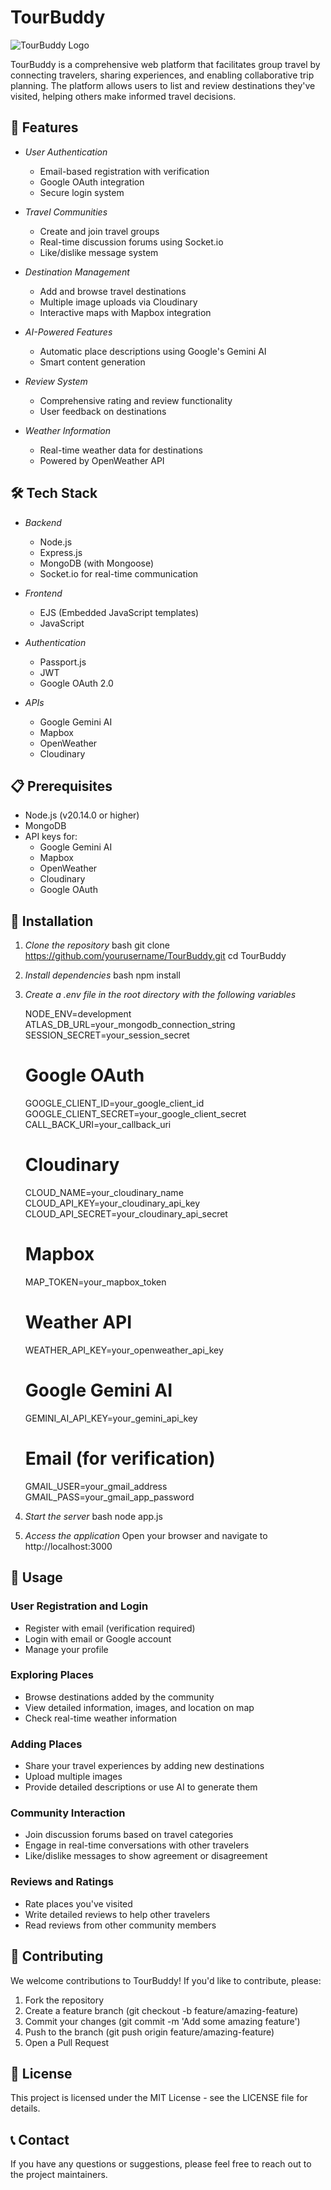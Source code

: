 # TourBuddy

![TourBuddy Logo](https://img.shields.io/badge/TourBuddy-Travel%20Community%20Platform-blue)

TourBuddy is a comprehensive web platform that facilitates group travel by connecting travelers, sharing experiences, and enabling collaborative trip planning. The platform allows users to list and review destinations they've visited, helping others make informed travel decisions.

## 🌟 Features

- *User Authentication*
  - Email-based registration with verification
  - Google OAuth integration
  - Secure login system

- *Travel Communities*
  - Create and join travel groups
  - Real-time discussion forums using Socket.io
  - Like/dislike message system

- *Destination Management*
  - Add and browse travel destinations
  - Multiple image uploads via Cloudinary
  - Interactive maps with Mapbox integration

- *AI-Powered Features*
  - Automatic place descriptions using Google's Gemini AI
  - Smart content generation

- *Review System*
  - Comprehensive rating and review functionality
  - User feedback on destinations

- *Weather Information*
  - Real-time weather data for destinations
  - Powered by OpenWeather API

## 🛠 Tech Stack

- *Backend*
  - Node.js
  - Express.js
  - MongoDB (with Mongoose)
  - Socket.io for real-time communication

- *Frontend*
  - EJS (Embedded JavaScript templates)
  - JavaScript

- *Authentication*
  - Passport.js
  - JWT
  - Google OAuth 2.0

- *APIs*
  - Google Gemini AI
  - Mapbox
  - OpenWeather
  - Cloudinary

## 📋 Prerequisites

- Node.js (v20.14.0 or higher)
- MongoDB
- API keys for:
  - Google Gemini AI
  - Mapbox
  - OpenWeather
  - Cloudinary
  - Google OAuth

## 🚀 Installation

1. *Clone the repository*
   bash
   git clone https://github.com/yourusername/TourBuddy.git
   cd TourBuddy
   

2. *Install dependencies*
   bash
   npm install
   

3. *Create a .env file in the root directory with the following variables*
   
   NODE_ENV=development
   ATLAS_DB_URL=your_mongodb_connection_string
   SESSION_SECRET=your_session_secret

   # Google OAuth
   GOOGLE_CLIENT_ID=your_google_client_id
   GOOGLE_CLIENT_SECRET=your_google_client_secret
   CALL_BACK_URI=your_callback_uri

   # Cloudinary
   CLOUD_NAME=your_cloudinary_name
   CLOUD_API_KEY=your_cloudinary_api_key
   CLOUD_API_SECRET=your_cloudinary_api_secret

   # Mapbox
   MAP_TOKEN=your_mapbox_token

   # Weather API
   WEATHER_API_KEY=your_openweather_api_key

   # Google Gemini AI
   GEMINI_AI_API_KEY=your_gemini_api_key

   # Email (for verification)
   GMAIL_USER=your_gmail_address
   GMAIL_PASS=your_gmail_app_password
   

4. *Start the server*
   bash
   node app.js
   

5. *Access the application*
   Open your browser and navigate to http://localhost:3000

## 📱 Usage

### User Registration and Login
- Register with email (verification required)
- Login with email or Google account
- Manage your profile

### Exploring Places
- Browse destinations added by the community
- View detailed information, images, and location on map
- Check real-time weather information

### Adding Places
- Share your travel experiences by adding new destinations
- Upload multiple images
- Provide detailed descriptions or use AI to generate them

### Community Interaction
- Join discussion forums based on travel categories
- Engage in real-time conversations with other travelers
- Like/dislike messages to show agreement or disagreement

### Reviews and Ratings
- Rate places you've visited
- Write detailed reviews to help other travelers
- Read reviews from other community members

## 🤝 Contributing

We welcome contributions to TourBuddy! If you'd like to contribute, please:
1. Fork the repository
2. Create a feature branch (git checkout -b feature/amazing-feature)
3. Commit your changes (git commit -m 'Add some amazing feature')
4. Push to the branch (git push origin feature/amazing-feature)
5. Open a Pull Request

## 📄 License

This project is licensed under the MIT License - see the LICENSE file for details.

## 📞 Contact

If you have any questions or suggestions, please feel free to reach out to the project maintainers.
